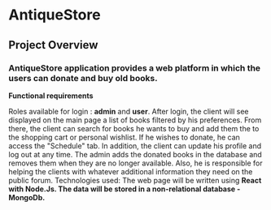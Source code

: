 # **AntiqueStore**

## Project Overview

### AntiqueStore application provides a web platform in which the users can donate and buy old books.

**Functional requirements**

Roles available for login : **admin** and **user**.
After login, the client will see displayed on the main page a list of books filtered by his preferences. From there, the client can search for books he wants to buy and add them the to the shopping cart or personal wishlist. If he wishes to donate, he can access the "Schedule" tab. In addition, the client can update his profile and log out at any time.
The admin adds the donated books in the database and removes them when they are no longer available. Also, he is responsible for helping the clients with whatever additional information they need on the public forum.
Technologies used:
The web page will be written using **React with Node.Js. The data will be stored in a non-relational database - MongoDb.**
